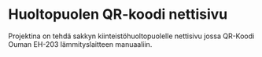 # Huoltopuolen QR-koodi nettisivu

Projektina on tehdä sakkyn kiinteistöhuoltopuolelle nettisivu jossa QR-Koodi Ouman EH-203 lämmityslaitteen manuaaliin.
